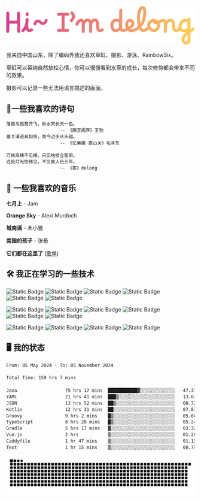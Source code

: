 ![hi](hi.svg)

我来自中国山东，除了编码外我还喜欢草缸、摄影、游泳、RainbowSix。

草缸可以容纳自然放松心情，你可以慢慢看到水草的成长，每次修剪都会带来不同的效果。

摄影可以记录一些无法用语言描述的画面。

## 📖一些我喜欢的诗句

```text
落霞与孤鹜齐飞，秋水共长天一色。
					-- 《滕王阁序》王勃
雄关漫道真如铁，而今迈步从头越。
					-- 《忆秦娥·娄山关》毛泽东
					
万栋高楼不见楼，只见枯枝立窗前。
远处灯光依稀见，不见故人已三年。
					-- 《雾》delong
```

## 🎵 一些我喜欢的音乐

**七月上** - Jam

**Orange Sky** - Alexi Murdoch

**城南谣** - 木小雅

**南国的孩子** - 张悬

**它们都在这里了**
([歌单](https://y.music.163.com/m/playlist?app_version=8.9.90&id=2086393068&userid=1360983921&dlt=0846&creatorId=1360983921))

## 🛠️ 我正在学习的一些技术

![Static Badge](https://img.shields.io/badge/spring-black?logo=spring)
![Static Badge](https://img.shields.io/badge/springboot-black?logo=springboot)
![Static Badge](https://img.shields.io/badge/gradle-black?logo=gradle)
![Static Badge](https://img.shields.io/badge/maven-black?logo=apachemaven)
![Static Badge](https://img.shields.io/badge/linux-black?logo=linux)
![Static Badge](https://img.shields.io/badge/mysql-black?logo=mysql)

![Static Badge](https://img.shields.io/badge/docker-black?logo=docker)
![Static Badge](https://img.shields.io/badge/redis-black?logo=redis)
![Static Badge](https://img.shields.io/badge/git-black?logo=git)
![Static Badge](https://img.shields.io/badge/github-black?logo=github)
![Static Badge](https://img.shields.io/badge/vue-black?logo=vuedotjs)
![Static Badge](https://img.shields.io/badge/typescript-black?logo=typescript)

![Static Badge](https://img.shields.io/badge/npm-black?logo=npm)
![Static Badge](https://img.shields.io/badge/pnpm-black?logo=pnpm)
![Static Badge](https://img.shields.io/badge/vite-black?logo=vite)
![Static Badge](https://img.shields.io/badge/antdesign-black?logo=antdesign)

## 🖥️ 我的状态

<!--START_SECTION:waka-->

```txt
From: 05 May 2024 - To: 05 November 2024

Total Time: 159 hrs 7 mins

Java                  75 hrs 17 mins  ███████████▓░░░░░░░░░░░░░   47.31 %
YAML                  21 hrs 41 mins  ███▒░░░░░░░░░░░░░░░░░░░░░   13.63 %
JSON                  13 hrs 52 mins  ██▒░░░░░░░░░░░░░░░░░░░░░░   08.72 %
Kotlin                12 hrs 31 mins  ██░░░░░░░░░░░░░░░░░░░░░░░   07.87 %
Groovy                9 hrs 2 mins    █▒░░░░░░░░░░░░░░░░░░░░░░░   05.68 %
TypeScript            8 hrs 20 mins   █▒░░░░░░░░░░░░░░░░░░░░░░░   05.24 %
Gradle                5 hrs 17 mins   ▓░░░░░░░░░░░░░░░░░░░░░░░░   03.32 %
Vue.js                2 hrs           ▒░░░░░░░░░░░░░░░░░░░░░░░░   01.26 %
Caddyfile             1 hr 47 mins    ▒░░░░░░░░░░░░░░░░░░░░░░░░   01.13 %
Text                  1 hr 15 mins    ▒░░░░░░░░░░░░░░░░░░░░░░░░   00.79 %
```

<!--END_SECTION:waka-->

<picture>
  <source media="(prefers-color-scheme: dark)" srcset="https://raw.githubusercontent.com/Contour-D/Contour-D/output/github-snake-dark.svg" />
  <source media="(prefers-color-scheme: light)" srcset="https://raw.githubusercontent.com/Contour-D/Contour-D/output/github-snake.svg" />
  <img alt="github-snake" src="https://raw.githubusercontent.com/Contour-D/Contour-D/output/github-snake.svg" />
</picture>